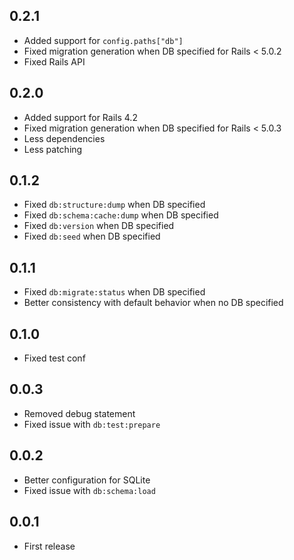 ## 0.2.1

- Added support for `config.paths["db"]`
- Fixed migration generation when DB specified for Rails < 5.0.2
- Fixed Rails API

## 0.2.0

- Added support for Rails 4.2
- Fixed migration generation when DB specified for Rails < 5.0.3
- Less dependencies
- Less patching

## 0.1.2

- Fixed `db:structure:dump` when DB specified
- Fixed `db:schema:cache:dump` when DB specified
- Fixed `db:version` when DB specified
- Fixed `db:seed` when DB specified

## 0.1.1

- Fixed `db:migrate:status` when DB specified
- Better consistency with default behavior when no DB specified

## 0.1.0

- Fixed test conf

## 0.0.3

- Removed debug statement
- Fixed issue with `db:test:prepare`

## 0.0.2

- Better configuration for SQLite
- Fixed issue with `db:schema:load`

## 0.0.1

- First release
